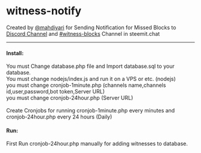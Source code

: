 # witness-notify
Created by [@mahdiyari](https://steemit.com/@mahdiyari) for Sending Notification for Missed Blocks to [Discord Channel](https://discord.gg/QfRpwte) and [#witness-blocks](https://steemit.chat/channel/witness-blocks) Channel in steemit.chat
***
#### Install:
You must Change database.php file and Import database.sql to your database.<br>
You must change nodejs/index.js and run it on a VPS or etc. (nodejs)<br>
you must change cronjob-1minute.php (channels name,channels id,user,password,bot token,Server URL)<br>
you must change cronjob-24hour.php (Server URL)<br>
<br>
Create Cronjobs for running cronjob-1minute.php every minutes and cronjob-24hour.php every 24 hours (Daily)

#### Run:
First Run cronjob-24hour.php manually for adding witnesses to database.
